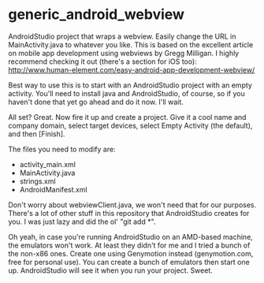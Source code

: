 # generic_android_webview
AndroidStudio project that wraps a webview. Easily change the URL in MainActivity.java to whatever you like. This is based on the excellent article on mobile app development using webviews by Gregg Milligan. I highly recommend checking it out (there's a section for iOS too): http://www.human-element.com/easy-android-app-development-webview/

Best way to use this is to start with an AndroidStudio project with an empty activity. You'll need to install java and AndroidStudio, of course, so if you haven't done that yet go ahead and do it now. I'll wait.

All set? Great. Now fire it up and create a project. Give it a cool name and company domain, select target devices, select Empty Activity (the default), and then [Finish].

The files you need to modify are:
 * activity_main.xml
 * MainActivity.java
 * strings.xml
 * AndroidManifest.xml

Don't worry about webviewClient.java, we won't need that for our purposes. There's a lot of other stuff in this repository that AndroidStudio creates for you. I was just lazy and did the ol' "git add *".

Oh yeah, in case you're running AndroidStudio on an AMD-based machine, the emulators won't work. At least they didn't for me and I tried a bunch of the non-x86 ones. Create one using Genymotion instead (genymotion.com, free for personal use). You can create a bunch of emulators then start one up. AndroidStudio will see it when you run your project. Sweet.
